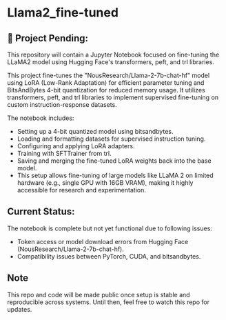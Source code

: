 # Llama2_fine-tuned
## 🚧 Project Pending:
This repository will contain a Jupyter Notebook focused on fine-tuning the LLaMA2 model using Hugging Face's transformers, peft, and trl libraries.

This project fine-tunes the "NousResearch/Llama-2-7b-chat-hf" model using LoRA (Low-Rank Adaptation) for efficient parameter tuning and BitsAndBytes 4-bit quantization for reduced memory usage. It utilizes transformers, peft, and trl libraries to implement supervised fine-tuning on custom instruction-response datasets.

The notebook includes:
- Setting up a 4-bit quantized model using bitsandbytes.
- Loading and formatting datasets for supervised instruction tuning.
- Configuring and applying LoRA adapters.
- Training with SFTTrainer from trl.
- Saving and merging the fine-tuned LoRA weights back into the base model.
- This setup allows fine-tuning of large models like LLaMA 2 on limited hardware (e.g., single GPU with 16GB VRAM), making it highly accessible for research and experimentation.

## Current Status:
The notebook is complete but not yet functional due to following issues:
- Token access or model download errors from Hugging Face (NousResearch/Llama-2-7b-chat-hf).
- Compatibility issues between PyTorch, CUDA, and bitsandbytes.

## Note
This repo and code will be made public once setup is stable and reproducible across systems. Until then, feel free to watch this repo for updates.
